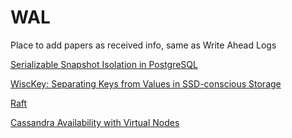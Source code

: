 # WAL

Place to add papers as received info, same as Write Ahead Logs 

[Serializable Snapshot Isolation in PostgreSQL](https://arxiv.org/pdf/1208.4179)

[WiscKey: Separating Keys from Values in SSD-conscious Storage](https://www.usenix.org/system/files/conference/fast16/fast16-papers-lu.pdf)

[Raft](https://raft.github.io/raft.pdf)

[Cassandra Availability with Virtual Nodes](https://jolynch.github.io/pdf/cassandra-availability-virtual.pdf)
